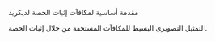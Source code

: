 مقدمة أساسية لمكافآت إثبات الحصة لديكريد

التمثيل التصويري البسيط للمكافآت المستحقة من خلال إثبات الحصة.
